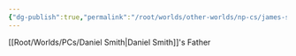 ```yaml
---
{"dg-publish":true,"permalink":"/root/worlds/other-worlds/np-cs/james-smith/","tags":["Misfits"]}
---
```


[[Root/Worlds/PCs/Daniel Smith\|Daniel Smith]]'s Father
